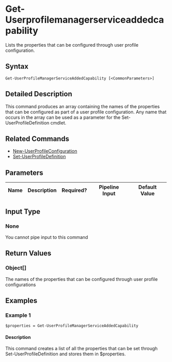 ﻿
# Get-Userprofilemanagerserviceaddedcapability
Lists the properties that can be configured through user profile configuration.
## Syntax
```
Get-UserProfileManagerServiceAddedCapability [<CommonParameters>]
```
## Detailed Description
This command produces an array containing the names of the properties that can be configured as part of a user profile configuration. Any name that occurs in the array can be used as a parameter for the Set-UserProfileDefinition cmdlet.


## Related Commands

* [New-UserProfileConfiguration](./New-UserProfileConfiguration/)
* [Set-UserProfileDefinition](./Set-UserProfileDefinition/)
## Parameters
| Name   | Description | Required? | Pipeline Input | Default Value |
| --- | --- | --- | --- | --- |

## Input Type

### None
You cannot pipe input to this command
## Return Values

### Object\[\]
The names of the properties that can be configured through user profile configurations
## Examples

### Example 1
```
$properties = Get-UserProfileManagerServiceAddedCapability
```
#### Description
This command creates a list of all the properties that can be set through Set-UserProfileDefinition and stores them in \$properties.
